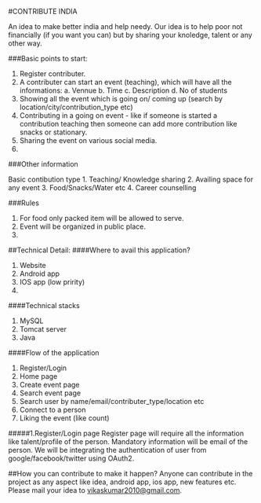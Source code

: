 #CONTRIBUTE INDIA 

An idea to make better india and help needy.
Our idea is to help poor not financially (if you want you can) but by sharing your knoledge, talent or any other way.


###Basic points to start:
1. Register contributer.
2. A contributer can start an event (teaching), which will have all the informations:
    a. Vennue
    b. Time
    c. Description
    d. No of students
3. Showing all the event which is going on/ coming up (search by location/city/contribution_type etc)
4. Contributing in a going on event - like if someone is started a contribution teaching then someone can add more contribution like snacks or stationary.
5. Sharing the event on various social media.
6. 

###Other information

Basic contibution type 
    1. Teaching/ Knowledge sharing
    2. Availing space for any event
    3. Food/Snacks/Water etc 
    4. Career counselling

###Rules
1. For food only packed item will be allowed to serve.
2. Event will be organized in public place.
3. 
    
##Technical Detail:
####Where to avail this application? 
1. Website 
2. Android app
3. IOS app (low pririty)
4. 

####Technical stacks
1. MySQL
2. Tomcat server
3. Java

####Flow of the application
1. Register/Login
2. Home page 
3. Create event page
4. Search event page
5. Search user by name/email/contributer_type/location etc
6. Connect to a person
7. Liking the event (like count)
 

#####1.Register/Login page
Register page will require all the information like talent/profile of the person.
Mandatory information will be email of the person. We will be integrating the authentication of user from google/facebook/twitter using OAuth2.




##How you can contribute to make it happen?
Anyone can contribute in the project as any aspect like idea, android app, ios app, new features etc. Please mail your idea to vikaskumar2010@gmail.com.
